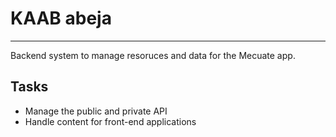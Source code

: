 # KAAB abeja
----

Backend system to manage resoruces and data for the Mecuate app.

## Tasks

* Manage the public and private API
* Handle content for front-end applications
